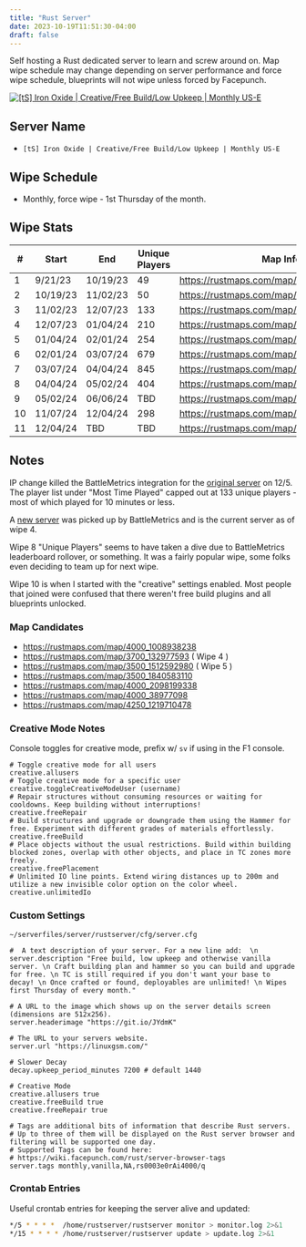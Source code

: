 ```yaml
---
title: "Rust Server"
date: 2023-10-19T11:51:30-04:00
draft: false
---
```


Self hosting a Rust dedicated server to learn and screw around on. 
Map wipe schedule may change depending on server performance and force wipe schedule, blueprints will not wipe unless forced by Facepunch.

[![[tS] Iron Oxide | Creative/Free Build/Low Upkeep | Monthly US-E](https://cdn.battlemetrics.com/b/horizontal500x80px/29842867.png?foreground=%23EEEEEE&background=%23222222&lines=%23333333&linkColor=%231185ec&chartColor=%23FF0700)]((https://www.battlemetrics.com/servers/rust/29842867))

## Server Name

- `[tS] Iron Oxide | Creative/Free Build/Low Upkeep | Monthly US-E`

## Wipe Schedule

- Monthly, force wipe - 1st Thursday of the month.

## Wipe Stats

| #   | Start    | End      | Unique Players | Map Info                                 |
| --- | -------- | -------- | -------------- | ---------------------------------------- |
| 1   | 9/21/23  | 10/19/23 | 49             | https://rustmaps.com/map/4250_66972398   |
| 2   | 10/19/23 | 11/02/23 | 50             | https://rustmaps.com/map/3500_1393213226 |
| 3   | 11/02/23 | 12/07/23 | 133            | https://rustmaps.com/map/3700_325381121  |
| 4   | 12/07/23 | 01/04/24 | 210            | https://rustmaps.com/map/3700_132977593  |
| 5   | 01/04/24 | 02/01/24 | 254            | https://rustmaps.com/map/3500_1512592980 |
| 6   | 02/01/24 | 03/07/24 | 679            | https://rustmaps.com/map/3500_1423566289 |
| 7   | 03/07/24 | 04/04/24 | 845            | https://rustmaps.com/map/3500_1684990273 |
| 8   | 04/04/24 | 05/02/24 | 404            | https://rustmaps.com/map/3500_480540019  |
| 9   | 05/02/24 | 06/06/24 | TBD            | https://rustmaps.com/map/4000_38977098   |
| 10  | 11/07/24 | 12/04/24 | 298            | https://rustmaps.com/map/4000_1052569440 |
| 11  | 12/04/24 | TBD      | TBD            | https://rustmaps.com/map/4250_1219710478 |


## Notes

IP change killed the BattleMetrics integration for the [original server](https://www.battlemetrics.com/servers/rust/23805986) on 12/5. The player list under "Most Time Played" capped out at 133 unique players - most of which played for 10 minutes or less.

A [new server](https://www.battlemetrics.com/servers/rust/24761720) was picked up by BattleMetrics and is the current server as of wipe 4.

Wipe 8 "Unique Players" seems to have taken a dive due to BattleMetrics leaderboard rollover, or something. It was a fairly popular wipe, some folks even deciding to team up for next wipe.


Wipe 10 is when I started with the "creative" settings enabled. Most people that joined were confused that there weren't free build plugins and all blueprints unlocked.

### Map Candidates

* https://rustmaps.com/map/4000_1008938238
* https://rustmaps.com/map/3700_132977593 ( Wipe 4 )
* https://rustmaps.com/map/3500_1512592980 ( Wipe 5 )
* https://rustmaps.com/map/3500_1840583110
* https://rustmaps.com/map/4000_2098199338
* https://rustmaps.com/map/4000_38977098
* https://rustmaps.com/map/4250_1219710478

### Creative Mode Notes

Console toggles for creative mode, prefix w/ `sv` if using in the F1 console.

```shell
# Toggle creative mode for all users
creative.allusers 
# Toggle creative mode for a specific user
creative.toggleCreativeModeUser (username)
# Repair structures without consuming resources or waiting for cooldowns. Keep building without interruptions!
creative.freeRepair
# Build structures and upgrade or downgrade them using the Hammer for free. Experiment with different grades of materials effortlessly.
creative.freeBuild
# Place objects without the usual restrictions. Build within building blocked zones, overlap with other objects, and place in TC zones more freely.
creative.freePlacement
# Unlimited IO line points. Extend wiring distances up to 200m and utilize a new invisible color option on the color wheel.
creative.unlimitedIo
```

### Custom Settings


`~/serverfiles/server/rustserver/cfg/server.cfg`

```shell
#  A text description of your server. For a new line add:  \n
server.description "Free build, low upkeep and otherwise vanilla server. \n Craft building plan and hammer so you can build and upgrade for free. \n TC is still required if you don't want your base to decay! \n Once crafted or found, deployables are unlimited! \n Wipes first Thursday of every month."

# A URL to the image which shows up on the server details screen (dimensions are 512x256).
server.headerimage "https://git.io/JYdmK"

# The URL to your servers website.
server.url "https://linuxgsm.com/"

# Slower Decay
decay.upkeep_period_minutes 7200 # default 1440

# Creative Mode
creative.allusers true
creative.freeBuild true
creative.freeRepair true

# Tags are additional bits of information that describe Rust servers.
# Up to three of them will be displayed on the Rust server browser and filtering will be supported one day.
# Supported Tags can be found here:
# https://wiki.facepunch.com/rust/server-browser-tags
server.tags monthly,vanilla,NA,rs0003e0rAi4000/q
```

### Crontab Entries

Useful crontab entries for keeping the server alive and updated:

```bash
*/5 * * * *  /home/rustserver/rustserver monitor > monitor.log 2>&1
*/15 * * * * /home/rustserver/rustserver update > update.log 2>&1
```